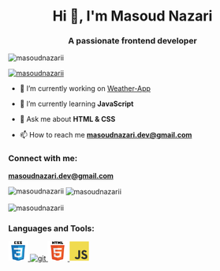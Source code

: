 <h1 align="center">Hi 👋, I'm Masoud Nazari</h1>
<h3 align="center">A passionate frontend developer</h3>

<p align="left"> <img src="https://komarev.com/ghpvc/?username=masoudnazarii&label=Profile%20views&color=0e75b6&style=flat" alt="masoudnazarii" /> </p>

<p align="left"> <a href="https://github.com/ryo-ma/github-profile-trophy"><img src="https://github-profile-trophy.vercel.app/?username=masoudnazarii&theme=tokyonight" alt="masoudnazarii" /></a> </p>

- 🔭 I’m currently working on [Weather-App](https://github.com/MasoudNazarii/Weather-App)

- 🌱 I’m currently learning **JavaScript**

- 💬 Ask me about **HTML & CSS**

- 📫 How to reach me **masoudnazari.dev@gmail.com**
<h3 align="left">Connect with me:</h3>
<p align="l"></p>

**masoudnazari.dev@gmail.com**


<p><img align="left" src="https://github-readme-stats.vercel.app/api/top-langs?username=masoudnazarii&theme=tokyonight&show_icons=true&locale=en&layout=compact" alt="masoudnazarii" /></p>

<p>&nbsp;<img align="center" src="https://github-readme-stats.vercel.app/api?username=masoudnazarii&theme=tokyonight&show_icons=true&locale=en" alt="masoudnazarii" /></p>

<p><img align="center" src="https://github-readme-streak-stats.herokuapp.com?user=masoudnazarii&theme=tokyonight" alt="masoudnazarii" /></p>

<h3 align="left">Languages and Tools:</h3>
<p align="left"> <a href="https://www.w3schools.com/css/" target="_blank" rel="noreferrer"> <img src="https://raw.githubusercontent.com/devicons/devicon/master/icons/css3/css3-original-wordmark.svg" alt="css3" width="40" height="40"/> </a> <a href="https://git-scm.com/" target="_blank" rel="noreferrer"> <img src="https://www.vectorlogo.zone/logos/git-scm/git-scm-icon.svg" alt="git" width="40" height="40"/> </a> <a href="https://www.w3.org/html/" target="_blank" rel="noreferrer"> <img src="https://raw.githubusercontent.com/devicons/devicon/master/icons/html5/html5-original-wordmark.svg" alt="html5" width="40" height="40"/> </a> <a href="https://developer.mozilla.org/en-US/docs/Web/JavaScript" target="_blank" rel="noreferrer"> <img src="https://raw.githubusercontent.com/devicons/devicon/master/icons/javascript/javascript-original.svg" alt="javascript" width="40" height="40"/> </a> </p>
